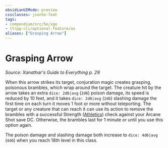 ```yaml
---
obsidianUIMode: preview
cssclasses: json5e-feat
tags:
- compendium/src/5e/xge
- ttrpg-cli/optional-feature/as
aliases: ["Grasping Arrow"]
---
```

# Grasping Arrow
*Source: Xanathar's Guide to Everything p. 29*  

When this arrow strikes its target, conjuration magic creates grasping, poisonous brambles, which wrap around the target. The creature hit by the arrow takes an extra `dice: 2d6|avg` (`2d6`) poison damage, its speed is reduced by 10 feet, and it takes `dice: 2d6|avg` (`2d6`) slashing damage the first time on each turn it moves 1 foot or more without teleporting. The target or any creature that can reach it can use its action to remove the brambles with a successful Strength ([Athletics](/compendium/rules/skills.md#Athletics)) check against your Arcane Shot save DC. Otherwise, the brambles last for 1 minute or until you use this option again.

The poison damage and slashing damage both increase to `dice: 4d6|avg` (`4d6`) when you reach 18th level in this class.